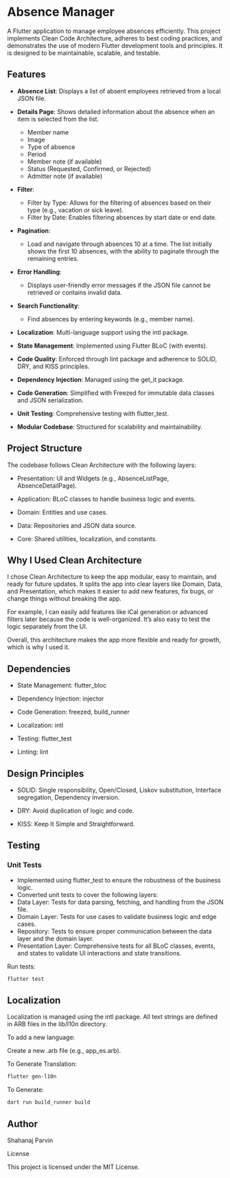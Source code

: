 # Absence Manager

A Flutter application to manage employee absences efficiently. This project implements Clean Code Architecture, adheres to best coding practices, and demonstrates the use of modern Flutter development tools and principles. It is designed to be maintainable, scalable, and testable.

## Features

- **Absence List**: Displays a list of absent employees retrieved from a local JSON file.

- **Details Page**: Shows detailed information about the absence when an item is selected from the list.
    - Member name
    - Image
    - Type of absence
    - Period
    - Member note (if available)
    - Status (Requested, Confirmed, or Rejected)
    - Admitter note (if available)

- **Filter**:
    - Filter by Type: Allows for the filtering of absences based on their type (e.g., vacation or sick leave).
    - Filter by Date: Enables filtering absences by start date or end date.
 
- **Pagination**:
    - Load and navigate through absences 10 at a time. The list initially shows the first 10 absences, with the ability to paginate through the remaining entries.
      
- **Error Handling**:
    - Displays user-friendly error messages if the JSON file cannot be retrieved or contains invalid data.
      
- **Search Functionality**:
    - Find absences by entering keywords (e.g., member name).

- **Localization**: Multi-language support using the intl package.

- **State Management**: Implemented using Flutter BLoC (with events).

- **Code Quality**: Enforced through lint package and adherence to SOLID, DRY, and KISS principles.

- **Dependency Injection**: Managed using the get_it package.

- **Code Generation**: Simplified with Freezed for immutable data classes and JSON serialization.

- **Unit Testing**: Comprehensive testing with flutter_test.

- **Modular Codebase**: Structured for scalability and maintainability.

## Project Structure

The codebase follows Clean Architecture with the following layers:

- Presentation: UI and Widgets (e.g., AbsenceListPage, AbsenceDetailPage).

- Application: BLoC classes to handle business logic and events.

- Domain: Entities and use cases.

- Data: Repositories and JSON data source.

- Core: Shared utilities, localization, and constants.

 ##  Why I Used Clean Architecture

I chose Clean Architecture to keep the app modular, easy to maintain, and ready for future updates. It splits the app into clear layers like Domain, Data, and Presentation, which makes it easier to add new features, fix bugs, or change things without breaking the app.

For example, I can easily add features like iCal generation or advanced filters later because the code is well-organized. It’s also easy to test the logic separately from the UI.

Overall, this architecture makes the app more flexible and ready for growth, which is why I used it.

## Dependencies

- State Management: flutter_bloc

- Dependency Injection: injector

- Code Generation: freezed, build_runner

- Localization: intl

- Testing: flutter_test

- Linting: lint

## Design Principles

- SOLID: Single responsibility, Open/Closed, Liskov substitution, Interface segregation, Dependency inversion.

- DRY: Avoid duplication of logic and code.

- KISS: Keep It Simple and Straightforward.

## Testing

### Unit Tests

 * Implemented using flutter_test to ensure the robustness of the business logic.
 * Converted unit tests to cover the following layers:
 *  Data Layer: Tests for data parsing, fetching, and handling from the JSON file.
 * Domain Layer: Tests for use cases to validate business logic and edge cases.
 * Repository: Tests to ensure proper communication between the data layer and the domain layer.
 * Presentation Layer: Comprehensive tests for all BLoC classes, events, and states to validate UI interactions and state transitions.

Run tests:

```bash
flutter test
```

## Localization

Localization is managed using the intl package. All text strings are defined in ARB files in the lib/l10n directory.

To add a new language:

Create a new .arb file (e.g., app_es.arb).

To Generate Translation:

```bash
flutter gen-l10n
```
To Generate:

```bash
dart run build_runner build
```

##  Author

Shahanaj Parvin

License

This project is licensed under the MIT License.

